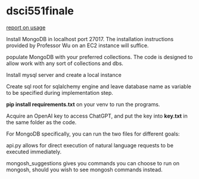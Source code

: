 # dsci551finale
[report on usage
](https://docs.google.com/document/d/1omEPalqPez8KLwBPnxVR-6ecH3T4l8JZ/edit?usp=sharing&ouid=110414194953995065482&rtpof=true&sd=true)

Install MongoDB in localhost port 27017. The installation instructions provided by Professor Wu on an EC2 instance will suffice.

populate MongoDB with your preferred collections. The code is designed to allow work with any sort of collections and dbs.

Install mysql server and create a local instance

Create sql root for sqlalchemy engine and leave database name as variable to be specified during implementation step.

**pip install requirements.txt** on your venv to run the programs.

Acquire an OpenAI key to access ChatGPT, and put the key into **key.txt** in the same folder as the code.

For MongoDB specifically, you can run the two files for different goals:

api.py allows for direct execution of natural language requests to be executed immediately.

mongosh_suggestions gives you commands you can choose to run on mongosh, should you wish to see mongosh commands instead.
